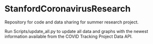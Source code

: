 # StanfordCoronavirusResearch
Repository for code and data sharing for summer research project.

Run Scripts/update_all.py to update all data and graphs with the newest information available from the COVID Tracking Project Data API.
